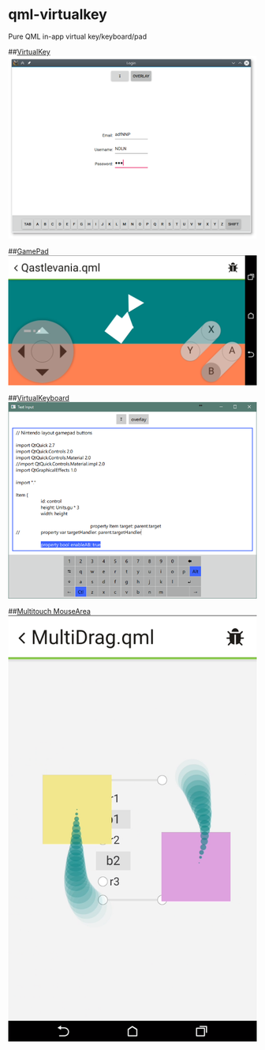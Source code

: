 # qml-virtualkey
Pure QML in-app virtual key/keyboard/pad

##[VirtualKey](./VirtualKey/VirtualKey.qml)
![](./examples/simple/ss.png)

##[GamePad](./VirtualKey/GameButtons.qml)
![](./examples/platform_game/ss.png)

##[VirtualKeyboard](./VirtualKey/VirtualKeyboard.qml)
![](./examples/textinput/ss.png)

##[Multitouch MouseArea](./VirtualKey/MutitouchDispatcher.qml)
![](./examples/multidrag/ss.png)
